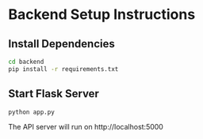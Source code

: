 # Backend Setup Instructions

## Install Dependencies
```bash
cd backend
pip install -r requirements.txt
```

## Start Flask Server
```bash
python app.py
```

The API server will run on http://localhost:5000